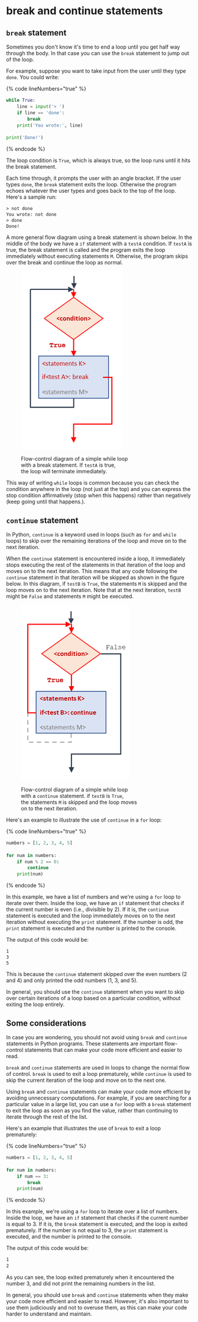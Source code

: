 # break and continue statements

## `break` statement

Sometimes you don't know it's time to end a loop until you get half way through the body. In that case you can use the `break` statement to jump out of the loop.

For example, suppose you want to take input from the user until they type `done`. You could write:

{% code lineNumbers="true" %}
```python
while True: 
    line = input('> ') 
    if line == 'done': 
        break 
    print('You wrote:', line)

print('Done!') 
```
{% endcode %}

The loop condition is `True`, which is always true, so the loop runs until it hits the break statement.

Each time through, it prompts the user with an angle bracket. If the user types `done`, the `break` statement exits the loop. Otherwise the program echoes whatever the user types and goes back to the top of the loop. Here's a sample run:

```
> not done
You wrote: not done 
> done 
Done!
```

A more general flow diagram using a break statement is shown below. In the middle of the body we have a `if` statement with a `testA` condition. If `testA` is true, the break statement is called and the program exits the loop immediately without executing statements `M`. Otherwise, the program skips over the break and continue the loop as normal.

<figure><img src="../.gitbook/assets/simple-loop-break-diagram.png" alt=""><figcaption><p>Flow-control diagram of a simple while loop <br>with a break statement. If <code>testA</code> is true, <br>the loop will terminate immediately.</p></figcaption></figure>

This way of writing `while` loops is common because you can check the condition anywhere in the loop (not just at the top) and you can express the stop condition affirmatively (stop when this happens) rather than negatively (keep going until that happens.).

## `continue`  statement

In Python, `continue` is a keyword used in loops (such as `for` and `while` loops) to skip over the remaining iterations of the loop and move on to the next iteration.

When the `continue` statement is encountered inside a loop, it immediately stops executing the rest of the statements in that iteration of the loop and moves on to the next iteration. This means that any code following the `continue` statement in that iteration will be skipped as shown in the figure below. In this diagram, if `testB` is `True`, the statements `M` is skipped and the loop moves on to the next iteration. Note that at the next iteration, `testB` might be `False` and statements `M` might be executed.

<figure><img src="../.gitbook/assets/simple-loop-continue-diagram.png" alt=""><figcaption><p>Flow-control diagram of a simple while loop <br>with a <code>continue</code> statement. if <code>testB</code> is <code>True</code>,<br>the statements <code>M</code> is skipped and the loop moves<br>on to the next iteration.</p></figcaption></figure>

Here's an example to illustrate the use of `continue` in a `for` loop:

{% code lineNumbers="true" %}
```python
numbers = [1, 2, 3, 4, 5]

for num in numbers:
    if num % 2 == 0:
        continue
    print(num)
```
{% endcode %}

In this example, we have a list of numbers and we're using a `for` loop to iterate over them. Inside the loop, we have an `if` statement that checks if the current number is even (i.e., divisible by 2). If it is, the `continue` statement is executed and the loop immediately moves on to the next iteration without executing the `print` statement. If the number is odd, the `print` statement is executed and the number is printed to the console.

The output of this code would be:

```
1
3
5
```

This is because the `continue` statement skipped over the even numbers (2 and 4) and only printed the odd numbers (1, 3, and 5).

In general, you should use the `continue` statement when you want to skip over certain iterations of a loop based on a particular condition, without exiting the loop entirely.

## Some considerations

In case you are wondering, you should not avoid using `break` and `continue` statements in Python programs. These statements are important flow-control statements that can make your code more efficient and easier to read.

`break` and `continue` statements are used in loops to change the normal flow of control. `break` is used to exit a loop prematurely, while `continue` is used to skip the current iteration of the loop and move on to the next one.

Using `break` and `continue` statements can make your code more efficient by avoiding unnecessary computations. For example, if you are searching for a particular value in a large list, you can use a `for` loop with a `break` statement to exit the loop as soon as you find the value, rather than continuing to iterate through the rest of the list.

Here's an example that illustrates the use of `break` to exit a loop prematurely:

{% code lineNumbers="true" %}
```python
numbers = [1, 2, 3, 4, 5]

for num in numbers:
    if num == 3:
        break
    print(num)
```
{% endcode %}

In this example, we're using a `for` loop to iterate over a list of numbers. Inside the loop, we have an `if` statement that checks if the current number is equal to 3. If it is, the `break` statement is executed, and the loop is exited prematurely. If the number is not equal to 3, the `print` statement is executed, and the number is printed to the console.

The output of this code would be:

```bash
1
2
```

As you can see, the loop exited prematurely when it encountered the number 3, and did not print the remaining numbers in the list.

In general, you should use `break` and `continue` statements when they make your code more efficient and easier to read. However, it's also important to use them judiciously and not to overuse them, as this can make your code harder to understand and maintain.
